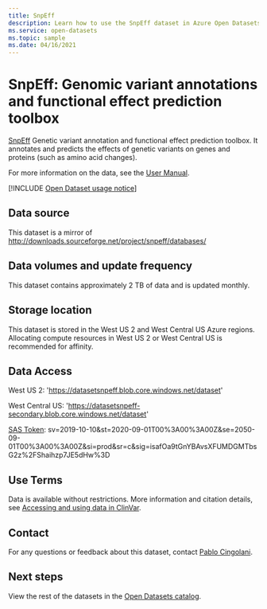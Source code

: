 ```yaml
---
title: SnpEff
description: Learn how to use the SnpEff dataset in Azure Open Datasets.
ms.service: open-datasets
ms.topic: sample
ms.date: 04/16/2021
---
```


# SnpEff: Genomic variant annotations and functional effect prediction toolbox

[SnpEff](https://pcingola.github.io/SnpEff/) Genetic variant annotation and functional effect prediction toolbox. It annotates and predicts the effects of genetic variants on genes and proteins (such as amino acid changes).

For more information on the data, see the [User Manual](https://pcingola.github.io/SnpEff/snpeff/introduction/).

[!INCLUDE [Open Dataset usage notice](../../includes/open-datasets-usage-note.md)]

## Data source

This dataset is a mirror of http://downloads.sourceforge.net/project/snpeff/databases/

## Data volumes and update frequency

This dataset contains approximately 2 TB of data and is updated monthly.

## Storage location

This dataset is stored in the West US 2 and West Central US Azure regions. Allocating compute resources in West US 2 or West Central US is recommended for affinity.

## Data Access

West US 2: 'https://datasetsnpeff.blob.core.windows.net/dataset'

West Central US: 'https://datasetsnpeff-secondary.blob.core.windows.net/dataset'

[SAS Token](../storage/common/storage-sas-overview.md): sv=2019-10-10&st=2020-09-01T00%3A00%3A00Z&se=2050-09-01T00%3A00%3A00Z&si=prod&sr=c&sig=isafOa9tGnYBAvsXFUMDGMTbsG2z%2FShaihzp7JE5dHw%3D

## Use Terms
Data is available without restrictions. More information and citation details, see [Accessing and using data in ClinVar]().

## Contact

For any questions or feedback about this dataset, contact [Pablo Cingolani](http://www.linkedin.com/in/pablocingolani).


## Next steps

View the rest of the datasets in the [Open Datasets catalog](dataset-catalog.md).
